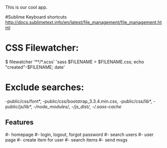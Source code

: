 This is our cool app.

#Sublime Keyboard shortcuts
http://docs.sublimetext.info/en/latest/file_management/file_management.html

# CSS Filewatcher:
$ filewatcher '**/*.scss' 'sass $FILENAME > $FILENAME.css; echo "created"-$FILENAME; date'

# Exclude searches:
-public/css/font*, -public/css/bootstrap_3.3.4.min.css, -public/css/lib*, -public/js/lib*, -*/node_modules/*, -*/js_dist/*, -*/.sass-cache*

## Features
#- homepage
#- login, logout, forgot password
#- search users
#- user page
#- create item for user
#- search items
#- send msgs